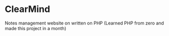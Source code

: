 # ClearMind
Notes management website on written on PHP
(Learned PHP from zero and made this project in a month)
